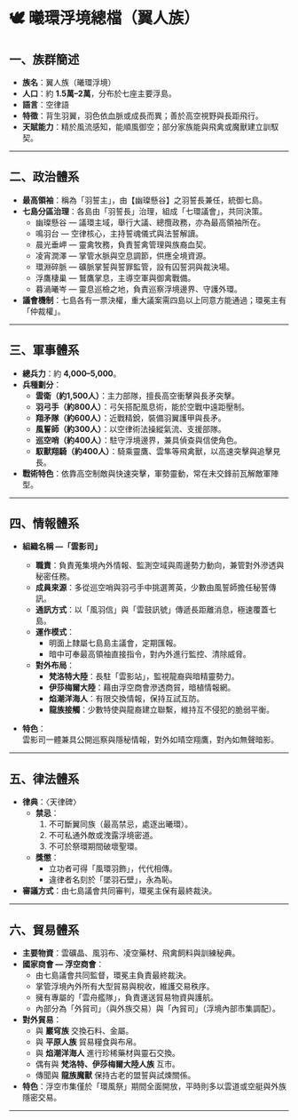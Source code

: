 # 🕊️ 曦環浮境總檔（翼人族）

## 一、族群簡述
- **族名**：翼人族（曦環浮境）
- **人口**：約 **1.5萬–2萬**，分布於七座主要浮島。
- **語言**：空律語
- **特徵**：背生羽翼，羽色依血脈或成長而異；善於高空視野與長距飛行。  
- **天賦能力**：精於風流感知，能順風御空；部分家族能與飛禽或魔獸建立訓馭契。

---

## 二、政治體系
- **最高領袖**：稱為「羽誓主」，由【幽璨懸谷】之羽誓長兼任，統御七島。  
- **七島分區治理**：各島由「羽誓長」治理，組成「七環議會」，共同決策。  
  - 幽璨懸谷 — 議環主域，舉行大議、總攬政務，亦為最高領袖所在。
  - 鳴羽台 — 空律核心，主持誓魂儀式與法誓解讀。
  - 晨光垂岬 — 靈禽牧務，負責誓禽管理與族裔血契。
  - 凌宵潤澤 — 掌管水脈與空息調節，供應全境資源。
  - 環淵碎脈 — 礦脈掌誓與誓罪監管，設有囚誓洞與裁決場。
  - 浮鷹棲巢 — 鷲鷹掌息，主導空軍與御禽戰備。
  - 暮渦曦岑 — 靈息巡檢之地，負責巡察浮境邊界、守護外環。 
- **議會機制**：七島各有一票決權，重大議案需四島以上同意方能通過；環冕主有「仲裁權」。

---

## 三、軍事體系
- **總兵力**：約 **4,000–5,000**。  
- **兵種劃分**：    
  - **雲衛（約1,500人）**：主力部隊，擅長高空衝擊與長矛突擊。  
  - **羽弓手（約800人）**：弓矢搭配風息術，能於空戰中遠距壓制。  
  - **翔矛隊（約600人）**：近戰精銳，裝備羽翼護甲與長矛。  
  - **風誓師（約300人）**：以空律術法操縱氣流、支援部隊。  
  - **巡空哨（約400人）**：駐守浮境邊界，兼具偵查與信使角色。  
  - **馭獸翔騎（約400人）**：騎乘靈鷹、雲隼等飛禽獸，以高速突擊與追擊見長。 
- **戰術特色**：依靠高空制敵與快速突擊，軍勢靈動，常在未交鋒前瓦解敵軍陣型。

---

## 四、情報體系

- **組織名稱 —「雲影司」**  
  - **職責**：負責蒐集境內外情報、監測空域與周邊勢力動向，兼管對外滲透與秘密任務。  
  - **成員來源**：多從巡空哨與羽弓手中挑選菁英，少數由風誓師擔任秘誓傳訊。  
  - **通訊方式**：以「風羽信」與「雲鼓訊號」傳遞長距離消息，極速覆蓋七島。  
  - **運作模式**：  
    - 明面上隸屬七島島主議會，定期匯報。  
    - 暗中可奉最高領袖直接指令，對內外進行監控、清除威脅。  
  - **對外布局**：  
    - **梵洛特大陸**：長駐「雲影站」，監視龍裔與暗精靈勢力。  
    - **伊莎梅爾大陸**：藉由浮空商會滲透商貿，暗植情報網。  
    - **焰潮洋海人**：有限交換情報，保持互試互防。  
    - **龍族接觸**：少數特使與龍裔建立聯繫，維持互不侵犯的脆弱平衡。  

- **特色**：  
  雲影司一體兼具公開巡察與隱秘情報，對外如晴空翔鷹，對內如無聲暗影。

---

## 五、律法體系
- **律典**：〈天律碑〉  
  - **禁忌**：  
    1. 不可斷翼同族（最高禁忌，處逐出曦環）。  
    2. 不可私通外敵或洩露浮境密道。  
    3. 不可於祭環期間破壞聖環。  
  - **獎懲**：  
    - 立功者可得「風環羽飾」，代代相傳。  
    - 違律者名刻於「墜羽石壁」，永為恥。  
- **審議方式**：由七島議會共同審判，環冕主保有最終裁決。

---

## 六、貿易體系
- **主要物資**：雲礦晶、風羽布、凌空藥材、飛禽飼料與訓練秘典。 
- **國家商會 — 浮空商會**：  
  - 由七島議會共同監督，環冕主負責最終裁決。  
  - 掌管浮境內外所有大型貿易與稅收，維護交易秩序。  
  - 擁有專屬的「雲舟艦隊」，負責運送貿易物資與護航。  
  - 內部分為「外貿司」（與外族交易）與「內貿司」（浮境內部市集調配）。 
- **對外貿易**：  
  - 與 **巖穹族** 交換石料、金屬。  
  - 與 **平原人族** 貿易糧食與布帛。  
  - 與 **焰潮洋海人** 進行珍稀藥材與靈石交換。  
  - 偶有與 **梵洛特、伊莎梅爾大陸人族** 互市。  
  - 傳聞與 **龍族魔獸** 保持古老的盟誓與試煉關係。  
- **特色**：浮空市集僅於「環風祭」期間全面開放，平時則多以雲道或空艇與外族隱密交易。

---

